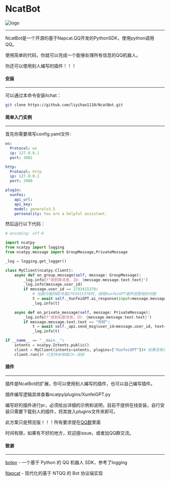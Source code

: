 # NcatBot

![logo](https://github.com/liyihao1110/NcatBot/blob/main/resource/logo.png?raw=true)

---

NcatBot是一个开源的基于Napcat.QQ开发的PythonSDK，使用python调用QQ。

使用简单的代码，你就可以完成一个能够处理所有信息的QQ机器人。

你还可以使用别人编写的插件！！！

#### 安装

---

可以通过本命令安装itchat：

```bash
git clone https://github.com/liyihao1110/NcatBot.git
```

#### 简单入门实例

---

首先你需要填写config.yaml文件:

```yaml
ws:
  Protocol: ws
  ip: 127.0.0.1
  port: 3001

http:
  Protocol: http
  ip: 127.0.0.1
  port: 3000

plugin:
  xunfei:
    api_url:
    api_key:
    model: generalv3.5
    personality: You are a helpful assistant.
```

然后运行以下代码：

```python
# encoding: utf-8

import ncatpy
from ncatpy import logging
from ncatpy.message import GroupMessage,PrivateMessage

_log = logging.get_logger()

class MyClient(ncatpy.Client):
    async def on_group_message(self, message: GroupMessage):
        _log.info(f"收到群消息，ID: {message.message.text.text}")
        _log.info(message.user_id)
        if message.user_id == 2793415370:
            # 当提问者的QQ号是2793415370时，调用XunfeiGPT插件回答他的问题
            t = await self._XunfeiGPT.ai_response(input=message.message.text.text, group_id = message.group_id)
            _log.info(t)

    async def on_private_message(self, message: PrivateMessage):
        _log.info(f"收到私聊消息，ID: {message.message.text.text}")
        if message.message.text.text == "你好":
            t = await self._api.send_msg(user_id=message.user_id, text="你好,o")
            _log.info(t)

if __name__ == "__main__":
    intents = ncatpy.Intents.public()
    client = MyClient(intents=intents, plugins=["XunfeiGPT"])# 如果没有插件，则不需要添加plugins=["XunfeiGPT"]
    client.run()# 只支持本地端口<-目前
```

#### 插件

---

插件是NcatBot的扩展，你可以使用别人编写的插件，也可以自己编写插件。

插件编写逻辑具体查看ncatpy/plugins/XunfeiGPT.py

编写好的插件进行pr，必须给出详细的示例和说明，目前不提供在线安装，自行安装只需要下载别人的插件，将其放入plugins文件夹即可。

此方案只是预览版！！！所有要求提在[QQ群](https://qm.qq.com/q/LSdJ4p9UOW)里面

时间有限，如果有不好的地方，欢迎提issue，或者加QQ群交流。

#### 致谢

---

[botpy](https://github.com/tencent-connect/botpy) - 一个基于 Python 的 QQ 机器人 SDK，参考了logging

[Napcat](https://github.com/NapNeko/NapCatQQ) - 现代化的基于 NTQQ 的 Bot 协议端实现
